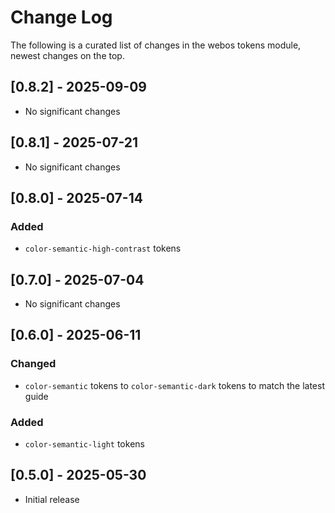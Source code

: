 # Change Log

The following is a curated list of changes in the webos tokens module, newest changes on the top.

## [0.8.2] - 2025-09-09

- No significant changes

## [0.8.1] - 2025-07-21

- No significant changes

## [0.8.0] - 2025-07-14

### Added

- `color-semantic-high-contrast` tokens

## [0.7.0] - 2025-07-04

- No significant changes

## [0.6.0] - 2025-06-11

### Changed

- `color-semantic` tokens to `color-semantic-dark` tokens to match the latest guide

### Added

- `color-semantic-light` tokens

## [0.5.0] - 2025-05-30

- Initial release
